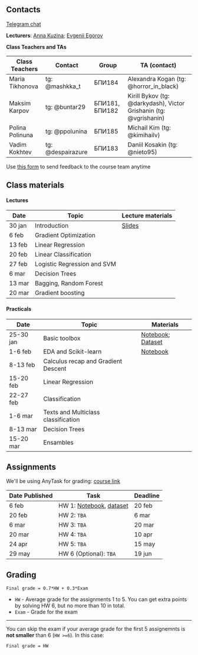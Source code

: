 
## Contacts

[Telegram chat](https://t.me/ml_se21)

**Lecturers**: [Anna Kuzina](https://akuzina.github.io/); [Evgenii Egorov](https://evgenii-egorov.github.io/)

**Class Teachers and TAs**

| Class Teachers | Contact | Group| TA (contact)|  
|----------------|---------|------|-------|
|Maria Tikhonova|tg: @mashkka_t|БПИ184|Alexandra Kogan (tg: @horror_in_black)|
|Maksim Karpov|tg: @buntar29|БПИ181, БПИ182 |Kirill Bykov (tg: @darkydash), Victor Grishanin (tg: @vgrishanin)|
|Polina Polinuna|tg: @ppolunina|БПИ185|Michail Kim (tg: @kimihailv)|
|Vadim Kokhtev|tg: @despairazure|БПИ183|Daniil Kosakin (tg: @nieto95)|


Use [this form](https://forms.gle/KeGbnntmsPcQXzhX6) to send feedback to the course team anytime 

## Class materials
#### Lectures

| Date | Topic | Lecture materials|  
|-----|-----|----------|
|30 jan|Introduction| [Slides](lectures/lecture1_intro.pdf) |   
|6 feb|Gradient Optimization|  |   
|13 feb|Linear Regression|  |   
|20 feb|Linear Classification|  |   
|27 feb|Logistic Regression and SVM|  |   
|6 mar|Decision Trees|  |   
|13 mar|Bagging, Random Forest|  |   
|20 mar|Gradient boosting|  |   

#### Practicals

| Date | Topic | Materials|  
|-----|-----|----------|
|25-30 jan|Basic toolbox| [Notebook](practicals/Seminar_1/01_HSE_PE_Intro_to_Python_v4.ipynb); [Dataset](https://drive.google.com/drive/folders/1LeZ6JutPcRELcTi198AJe2n0tvgh_AAD?usp=sharing)|
|1-6 feb|EDA and Scikit-learn| [Notebook](practicals/Seminar_2/02_HSE_SE_EDA_v1.ipynb) |
|8-13 feb|Calculus recap and Gradient Descent|  |
|15-20 feb|Linear Regression|  |
|22-27 feb|Classification|  |
|1-6 mar|Texts and Multiclass classification|  |
|8-13 mar|Decision Trees|  |
|15-20 mar|Ensambles|  |

## Assignments

We'll be using AnyTask for grading: [course link](https://anytask.org/course/769) 

| Date Published| Task | Deadline | 
|----------------|---------|---------|
|  6 feb |HW 1: [Notebook](hw/hw_1/task.ipynb), [dataset](hw/hw_1/titanic.csv)| 20 feb|
|  20 feb |HW 2: `TBA`| 6 mar|
|  6 mar |HW 3: `TBA`| 20 mar|
|  20 mar |HW 4: `TBA`| 10 apr|
|  24 apr |HW 5: `TBA`| 15 may|
|  29 may |HW 6 (Optional): `TBA`| 19 jun|



## Grading
```Final grade = 0.7*HW + 0.3*Exam```

* `HW` - Average grade for the assignments 1 to 5. 
You can get extra points by solving HW 6, but no more than 10 in total. 
* `Exam` -  Grade for the exam
 
 ---
 
You can skip the exam if your average grade for the first 5 assignemnts is **not smaller** than 6 (`HW >=6`). 
In this case:

```Final grade = HW```
